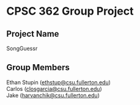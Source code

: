 # CPSC 362 Group Project
## Project Name 
SongGuessr
## Group Members
Ethan Stupin (ethstup@csu.fullerton.edu)  <br />
Carlos      (closgarcia@csu.fullerton.edu)  <br />
Jake        (harvanchik@csu.fullerton.edu)
